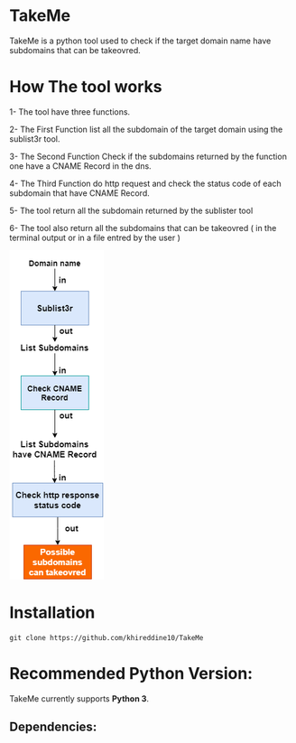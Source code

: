 # TakeMe
TakeMe is a python tool used to check if the target domain name have subdomains that can be takeovred.

# How The tool works
1- The tool have three functions.

2- The First Function list all the subdomain of the target domain using the sublist3r tool.

3- The Second Function Check if the subdomains returned by the function one have a CNAME Record in the dns.

4- The Third Function do http request and check the status code of each subdomain that have CNAME Record.

5- The tool return all the subdomain returned by the sublister tool

6- The tool also return all the subdomains that can be takeovred ( in the terminal output or in a file entred by the user )

![alt text](https://github.com/khireddine10/TakeMe/blob/main/takeme.png)

# Installation
```
git clone https://github.com/khireddine10/TakeMe
```
# Recommended Python Version:
TakeMe currently supports **Python 3**.

## Dependencies:
